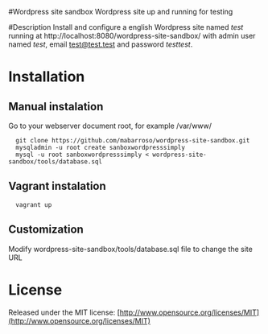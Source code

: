 #Wordpress site sandbox
  Wordpress site up and running for testing

#Description
  Install and configure a english Wordpress site named *test* running at http://localhost:8080/wordpress-site-sandbox/ 
  with admin user named *test*, email test@test.test and password *testtest*.
  
# Installation

## Manual instalation
  Go to your webserver document root, for example /var/www/
  
  ```shell
    git clone https://github.com/mabarroso/wordpress-site-sandbox.git
    mysqladmin -u root create sanboxwordpresssimply
    mysql -u root sanboxwordpresssimply < wordpress-site-sandbox/tools/database.sql
  ```
  
## Vagrant instalation
  ```shell
    vagrant up
  ```
  
## Customization
  Modify wordpress-site-sandbox/tools/database.sql file to change the site URL
  
# License
  Released under the MIT license: [http://www.opensource.org/licenses/MIT](http://www.opensource.org/licenses/MIT)
